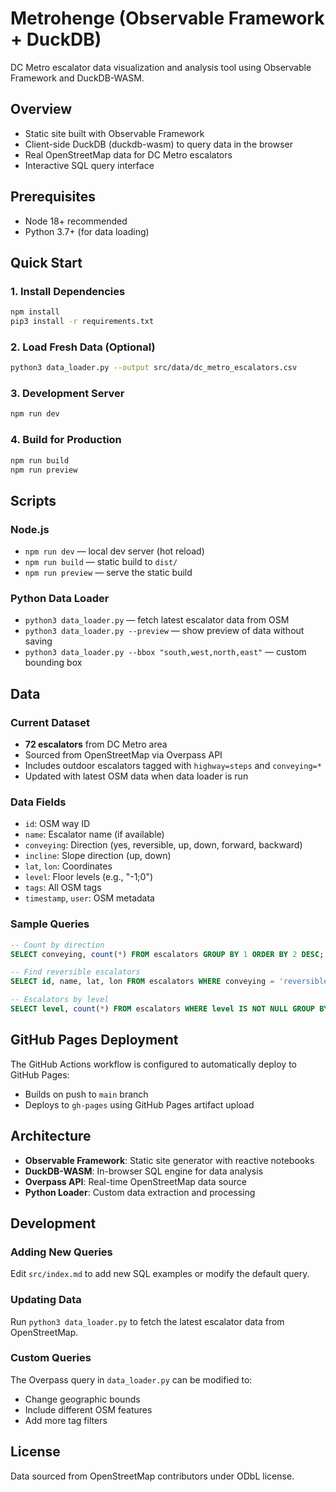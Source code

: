 # Metrohenge (Observable Framework + DuckDB)

DC Metro escalator data visualization and analysis tool using Observable Framework and DuckDB-WASM.

## Overview
- Static site built with Observable Framework
- Client-side DuckDB (duckdb-wasm) to query data in the browser
- Real OpenStreetMap data for DC Metro escalators
- Interactive SQL query interface

## Prerequisites
- Node 18+ recommended
- Python 3.7+ (for data loading)

## Quick Start

### 1. Install Dependencies
```bash
npm install
pip3 install -r requirements.txt
```

### 2. Load Fresh Data (Optional)
```bash
python3 data_loader.py --output src/data/dc_metro_escalators.csv
```

### 3. Development Server
```bash
npm run dev
```

### 4. Build for Production
```bash
npm run build
npm run preview
```

## Scripts

### Node.js
- `npm run dev` — local dev server (hot reload)
- `npm run build` — static build to `dist/`
- `npm run preview` — serve the static build

### Python Data Loader
- `python3 data_loader.py` — fetch latest escalator data from OSM
- `python3 data_loader.py --preview` — show preview of data without saving
- `python3 data_loader.py --bbox "south,west,north,east"` — custom bounding box

## Data

### Current Dataset
- **72 escalators** from DC Metro area
- Sourced from OpenStreetMap via Overpass API
- Includes outdoor escalators tagged with `highway=steps` and `conveying=*`
- Updated with latest OSM data when data loader is run

### Data Fields
- `id`: OSM way ID
- `name`: Escalator name (if available)
- `conveying`: Direction (yes, reversible, up, down, forward, backward)
- `incline`: Slope direction (up, down)
- `lat`, `lon`: Coordinates
- `level`: Floor levels (e.g., "-1;0")
- `tags`: All OSM tags
- `timestamp`, `user`: OSM metadata

### Sample Queries
```sql
-- Count by direction
SELECT conveying, count(*) FROM escalators GROUP BY 1 ORDER BY 2 DESC;

-- Find reversible escalators
SELECT id, name, lat, lon FROM escalators WHERE conveying = 'reversible';

-- Escalators by level
SELECT level, count(*) FROM escalators WHERE level IS NOT NULL GROUP BY 1;
```

## GitHub Pages Deployment

The GitHub Actions workflow is configured to automatically deploy to GitHub Pages:
- Builds on push to `main` branch
- Deploys to `gh-pages` using GitHub Pages artifact upload

## Architecture

- **Observable Framework**: Static site generator with reactive notebooks
- **DuckDB-WASM**: In-browser SQL engine for data analysis
- **Overpass API**: Real-time OpenStreetMap data source
- **Python Loader**: Custom data extraction and processing

## Development

### Adding New Queries
Edit `src/index.md` to add new SQL examples or modify the default query.

### Updating Data
Run `python3 data_loader.py` to fetch the latest escalator data from OpenStreetMap.

### Custom Queries
The Overpass query in `data_loader.py` can be modified to:
- Change geographic bounds
- Include different OSM features
- Add more tag filters

## License

Data sourced from OpenStreetMap contributors under ODbL license.

